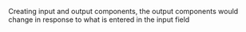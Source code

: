 Creating input and output components, the output components would change in response to what is entered in the input field 
